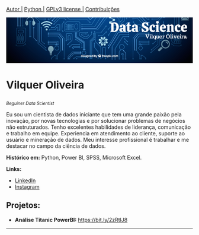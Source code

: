 [Autor |](https://bit.ly/3dvpXSP) [Python |](https://www.python.org/) [GPLv3 license |](http://perso.crans.org/besson/LICENSE.html) [Contribuições](https://github.com/vilquer/Python/issues)

<p align="center">
  <img src="banner.png" >
</p>

# Vilquer Oliveira
<sub>*Beguiner Data Scientist*</sub>

Eu sou um cientista de dados iniciante que tem uma grande paixão pela inovação, por novas tecnologias e por solucionar problemas de negócios não estruturados.
Tenho excelentes habilidades de liderança, comunicação e trabalho em equipe.
Experiencia em atendimento ao cliente, suporte ao usuário e mineração de dados.
Meu interesse profissional é trabalhar e me destacar no campo da ciência de dados.


**Histórico em:** Python, Power BI, SPSS, Microsoft Excel.

**Links:**
* [LinkedIn](https://bit.ly/3dvpXSP)
* [Instagram](https://www.instagram.com/vilqueroliveira/)



## Projetos:

* **Análise Titanic PowerBI:** https://bit.ly/2zRtlJ8


---



